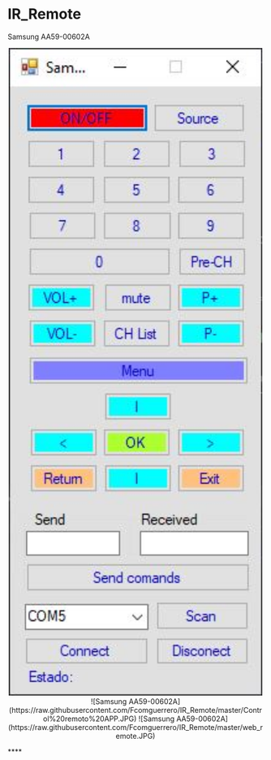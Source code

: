 # IR_Remote 
Samsung AA59-00602A
<p align="center">
  <img width="500" src="https://raw.githubusercontent.com/Fcomguerrero/IR_Remote/master/Control%20remoto%20APP.JPG" alt="Samsung AA59-00602A">
![Samsung AA59-00602A](https://raw.githubusercontent.com/Fcomguerrero/IR_Remote/master/Control%20remoto%20APP.JPG)
![Samsung AA59-00602A](https://raw.githubusercontent.com/Fcomguerrero/IR_Remote/master/web_remote.JPG)
</p>
****
